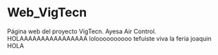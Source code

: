 # Web_VigTecn
Página web del proyecto VigTecn. Ayesa Air Control.
HOLAAAAAAAAAAAAAAAA
loloooooooooo
tefuiste
viva la feria
joaquin
HOLA